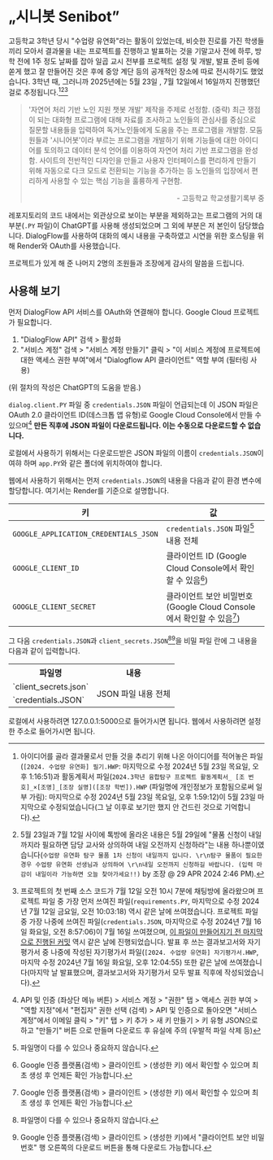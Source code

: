# „시니봇 Senibot”
고등학교 3학년 당시 "수업량 유연화"라는 활동이 있었는데, 비슷한 진로를 가진 학생들끼리 모아서 결과물을 내는 프로젝트를 진행하고 발표하는 것을 기말고사 전에 하루, 방학 전에 1주 정도 날짜를 잡아 일곱 교시 전부를 프로젝트 설정 및 개발, 발표 준비 등에 쏟게 했고 잘 만들어진 것은 후에 중앙 계단 등의 공개적인 장소에 따로 전시하기도 했었습니다. 3학년 때, 그러니까 2025년에는 5월 23일 , 7월 12일에서 16일까지 진행했던 걸로 추정됩니다.[^1][^2][^3]
[^1]: 아이디어를 골라 결과물로서 만들 것을 추리기 위해 나온 아이디어를 적어놓은 파일(`[2024. 수업량 유연화] 필기.HWP`: 마지막으로 수정 2024‎년 ‎5‎월 ‎23‎일 ‎목요일, ‏‎오후 1:16:51)과 활동계획서 파일(`2024.3학년 융합탐구 프로젝트 활동계획서_ [조 번호]_×[조명]_[조장 실명]([조장 학번]).HWP` (파일명에 개인정보가 포함됨으로써 일부 가림): ‎마지막으로 수정 2024‎년 ‎5‎월 ‎23‎일 ‎목요일, ‏‎오후 1:59:12)이 5월 23일 마지막으로 수정되었습니다(그 날 이후로 보기만 했지 안 건드린 것으로 기억합니다).
[^2]: 5월 23일과 7월 12일 사이에 톡방에 올라온 내용은 5월 29일에 "물품 신청이 내일까지라 필요하면 담당 교사와 상의하여 내일 오전까지 신청하라"는 내용 하나뿐이였습니다(`수업량 유연화 탐구 물품 1차 신청이 내일까지 입니다. \r\n탐구 물품이 필요한 경우 수업량 유연화 선생님과 상의하여 \r\n내일 오전까지 신청하길 바랍니다. (입력 마감이 내일이라 가능하면 오늘 찾아가세요!!)` by 조장 @ 29 APR 2024 2:46 PM).
[^3]: 프로젝트의 첫 번째 소스 코드가 7월 12일 오전 10시 7분에 채팅방에 올라왔으며 프로젝트 파일 중 가장 먼저 쓰여진 파일(`requirements.PY`, 마지막으로 수정 ‎2024‎년 ‎7‎월 ‎12‎일 ‎금요일, ‏‎오전 10:03:18) 역시 같은 날에 쓰여졌습니다. 프로젝트 파일 중 가장 나중에 쓰여진 파일(`credentials.JSON`,  마지막으로 수정 ‎2024‎년 ‎7‎월 ‎16‎일 ‎화요일, ‏‎오전 8:57:06)이 7월 16일 쓰여졌으며, [이 파일이 만들어지기 전 마지막으로 진행된 커밋](https://github.com/wbal1/senibot/commit/155fb27a84e1e7aa37b8c4ad00093a0f238e2b83) 역시 같은 날에 진행되었습니다. 발표 후 쓰는 결과보고서와 자기평가서 중 나중에 작성된 자기평가서 파일(`[2024. 수업량 유연화] 자기평가서.HWP`, 마지막 수정 ‎2024‎년 ‎7‎월 ‎16‎일 ‎화요일, ‏‎오후 12:04:55) 또한 같은 날에 쓰여졌습니다(마지막 날 발표했으며, 결과보고서와 자기평가서 모두 발표 직후에 작성되었습니다).
> '자연어 처리 기반 노인 지원 챗봇 개발' 제작을 주제로 선정함. (중략) 최근 쟁점이 되는 대화형 프로그램에 대해 자료를 조사하고 노인들의 관심사를 중심으로 질문할 내용들을 입력하여 독거노인들에게 도움을 주는 프로그램을 개발함. 모둠원들과 '시니어봇'이라 부르는 프로그램을 개발하기 위해 기능들에 대한 아이디어를 토의하고 데이터 분석 언어를 이용하여 자연어 처리 기반 프로그램을 완성함. 사이트의 전반적인 디자인을 만들고 사용자 인터페이스를 편리하게 만들기 위해 자동으로 다크 모드로 전환되는 기능을 추가하는 등 노인들의 입장에서 편리하게 사용할 수 있는 핵심 기능을 훌륭하게 구현함.
> <p align="right">- 고등학교 학교생활기록부 중</p>
레포지토리의 코드 내에서는 외관상으로 보이는 부분을 제외하고는 프로그램의 거의 대부분(`.PY` 파일)이 ChatGPT를 사용해 생성되었으며 그 외에 부분은 저 본인이 담당했습니다. DialogFlow를 사용하여 대화의 예시 내용을 구축하였고 시연을 위한 호스팅을 위해 Render와 OAuth를 사용했습니다.

프로젝트가 있게 해 준 나머지 2명의 조원들과 조장에게 감사의 말씀을 드립니다.
## 사용해 보기
먼저 DialogFlow API 서비스를 OAuth와 연결해야 합니다. Google Cloud 프로젝트가 필요합니다.
1. "DialogFlow API" 검색 > 활성화
2. "서비스 계정" 검색 > "서비스 계정 만들기" 클릭 > "이 서비스 계정에 프로젝트에 대한 액세스 권한 부여"에서 "Dialogflow API 클라이언트" 역할 부여 (필터링 사용)

(위 절차의 작성은 ChatGPT의 도움을 받음.)

`dialog.client.PY` 파일 중 `credentials.JSON` 파일이 언급되는데 이 JSON 파일은 OAuth 2.0 클라이언트 ID(데스크톱 앱 유형)로 Google Cloud Console에서 만들 수 있으며[^4] **만든 직후에 JSON 파일이 다운로드됩니다. 이는 수동으로 다운로드할 수 없습니다.**
[^4]: API 및 인증 (좌상단 메뉴 버튼) > 서비스 계정 > "권한" 탭 > 액세스 권한 부여 > "역할 지정"에서 "편집자" 권한 선택 (검색) > API 및 인증으로 돌아오면 "서비스 계정"에서 이메일 클릭 > "키" 탭 > 키 추가 > 새 키 만들기 > 키 유형 JSON으로 하고 "만들기" 버튼 으로 만들며 다운로드 후 유실에 주의 (우발적 파일 삭제 등)

로컬에서 사용하기 위해서는 다운로드받은 JSON 파일의 이름이 `credentials.JSON`이여햐 하며 `app.PY`와 같은 폴더에 위치하여야 합니다.

웹에서 사용하기 위해서는 먼저 `credentials.JSON`의 내용을 다음과 같이 환경 변수에 할당합니다. 여기서는 Render를 기준으로 설명합니다.

|키|값|
|--|--|
|`GOOGLE_APPLICATION_CREDENTIALS_JSON`|`credentials.JSON` 파일[^5] 내용 전체|
|`GOOGLE_CLIENT_ID`|클라이언트 ID (Google Cloud Console에서 확인할 수 있음[^6])|
|`GOOGLE_CLIENT_SECRET`|클라이언트 보안 비밀번호 (Google Cloud Console에서 확인할 수 있음[^6])|
[^5]: 파일명이 다를 수 있으나 중요하지 않습니다.
[^6]: Google 인증 플랫폼(검색) > 클라이인트 > (생성한 키) 에서 확인할 수 있으며 최초 생성 후 언제든 확인 가능합니다.

그 다음 `credentials.JSON`과 `client_secrets.JSON`[^5][^7]을 비밀 파일 란에 그 내용을 다음과 같이 입력합니다.
[^7]: Google 인증 플랫폼(검색) > 클라이인트 > (생성한 키)에서 "클라이언트 보안 비밀번호" 행 오른쪽의 다운로드 버튼을 통해 다운로드 가능합니다.

<table>
  <tr>
    <th>파일명</th>
    <th>내용</th>
  </tr><tr>
    <td>`client_secrets.json`</td>
    <td rowspan="2">JSON 파일 내용 전체</td>
  </tr><tr>
    <td>`credentials.JSON`</td>
  </tr>
</table>

로컬에서 사용하려면 127.0.0.1:5000으로 들어가시면 됩니다. 웹에서 사용하려면 설정한 주소로 들어가시면 됩니다.
